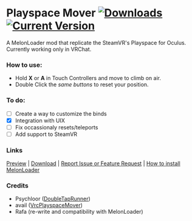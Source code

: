 # Playspace Mover [![Downloads](https://img.shields.io/github/downloads/Rafacasari/Playerspace-Mover/total?color=blue)](https://github.com/Rafacasari/Playerspace-Mover/releases/latest) [![Current Version](https://img.shields.io/github/v/release/rafacasari/Playerspace-Mover?color=gren&label=version)]() 

A MelonLoader mod that replicate the SteamVR's Playspace for Oculus. Currently working only in VRChat.

### How to use:
- Hold **X** or **A** in Touch Controllers and move to climb on air.
- Double Click the *same buttons* to reset your position.

### To do:
- [ ] Create a way to customize the binds
- [X] Integration with UIX
- [ ] Fix occassionaly resets/teleports
- [ ] Add support to SteamVR

### Links
[Preview](https://cdn.discordapp.com/attachments/783830959669116979/788117970844909578/space_move_oculus.mp4) | [Download](https://github.com/Rafacasari/Playerspace-Mover/releases/latest) | [Report Issue or Feature Request](https://github.com/Rafacasari/Playerspace-Mover/issues/new) | [How to install MelonLoader](https://melonwiki.xyz/#/README)

### Credits
- Psychloor ([DoubleTapRunner](https://github.com/Psychloor/DoubleTapRunner/blob/master/DoubleTapSpeed/Utilities.cs#L30))
- avail ([VrcPlayspaceMover](https://github.com/nekoclient/VrcOculusPlayspace/blob/master/VrcPlayspaceMover/VrcPlayspaceMover.cs))
- Rafa (re-write and compatibility with MelonLoader)
